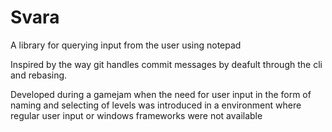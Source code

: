 # Svara
A library for querying input from the user using notepad

Inspired by the way git handles commit messages by deafult through the cli and rebasing.

Developed during a gamejam when the need for user input in the form of naming and selecting of levels was introduced in a environment where 
regular user input or windows frameworks were not available 
